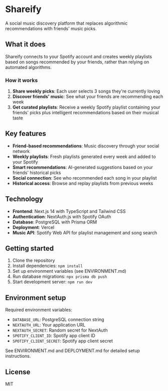 # Shareify

A social music discovery platform that replaces algorithmic recommendations with friends' music picks.

## What it does

Shareify connects to your Spotify account and creates weekly playlists based on songs recommended by your friends, rather than relying on automated algorithms.

### How it works

1. **Share weekly picks**: Each user selects 3 songs they're currently loving
2. **Discover friends' music**: See what your friends are recommending each week
3. **Get curated playlists**: Receive a weekly Spotify playlist containing your friends' picks plus intelligent recommendations based on their musical taste

## Key features

- **Friend-based recommendations**: Music discovery through your social network
- **Weekly playlists**: Fresh playlists generated every week and added to your Spotify
- **Smart recommendations**: AI-generated suggestions based on your friends' historical picks
- **Social connection**: See who recommended each song in your playlist
- **Historical access**: Browse and replay playlists from previous weeks

## Technology

- **Frontend**: Next.js 14 with TypeScript and Tailwind CSS
- **Authentication**: NextAuth.js with Spotify OAuth
- **Database**: PostgreSQL with Prisma ORM
- **Deployment**: Vercel
- **Music API**: Spotify Web API for playlist management and song search

## Getting started

1. Clone the repository
2. Install dependencies: `npm install`
3. Set up environment variables (see ENVIRONMENT.md)
4. Run database migrations: `npx prisma db push`
5. Start development server: `npm run dev`

## Environment setup

Required environment variables:
- `DATABASE_URL`: PostgreSQL connection string
- `NEXTAUTH_URL`: Your application URL
- `NEXTAUTH_SECRET`: Random secret for NextAuth
- `SPOTIFY_CLIENT_ID`: Spotify app client ID
- `SPOTIFY_CLIENT_SECRET`: Spotify app client secret

See ENVIRONMENT.md and DEPLOYMENT.md for detailed setup instructions.

## License

MIT

